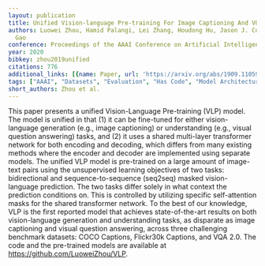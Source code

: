 ```yaml
---
layout: publication
title: Unified Vision-language Pre-training For Image Captioning And VQA
authors: Luowei Zhou, Hamid Palangi, Lei Zhang, Houdong Hu, Jason J. Corso, Jianfeng
  Gao
conference: Proceedings of the AAAI Conference on Artificial Intelligence
year: 2020
bibkey: zhou2019unified
citations: 776
additional_links: [{name: Paper, url: 'https://arxiv.org/abs/1909.11059'}]
tags: ["AAAI", "Datasets", "Evaluation", "Has Code", "Model Architecture", "Training Techniques"]
short_authors: Zhou et al.
---
```

This paper presents a unified Vision-Language Pre-training (VLP) model. The
model is unified in that (1) it can be fine-tuned for either vision-language
generation (e.g., image captioning) or understanding (e.g., visual question
answering) tasks, and (2) it uses a shared multi-layer transformer network for
both encoding and decoding, which differs from many existing methods where the
encoder and decoder are implemented using separate models. The unified VLP
model is pre-trained on a large amount of image-text pairs using the
unsupervised learning objectives of two tasks: bidirectional and
sequence-to-sequence (seq2seq) masked vision-language prediction. The two tasks
differ solely in what context the prediction conditions on. This is controlled
by utilizing specific self-attention masks for the shared transformer network.
To the best of our knowledge, VLP is the first reported model that achieves
state-of-the-art results on both vision-language generation and understanding
tasks, as disparate as image captioning and visual question answering, across
three challenging benchmark datasets: COCO Captions, Flickr30k Captions, and
VQA 2.0. The code and the pre-trained models are available at
https://github.com/LuoweiZhou/VLP.